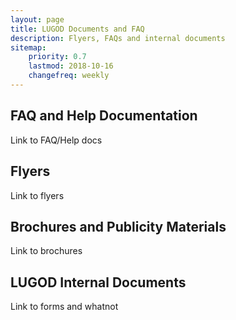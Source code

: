 ```yaml
---
layout: page
title: LUGOD Documents and FAQ
description: Flyers, FAQs and internal documents
sitemap:
    priority: 0.7
    lastmod: 2018-10-16
    changefreq: weekly
---
```

## FAQ and Help Documentation

Link to FAQ/Help docs

## Flyers

Link to flyers

## Brochures and Publicity Materials

Link to brochures

## LUGOD Internal Documents

Link to forms and whatnot
